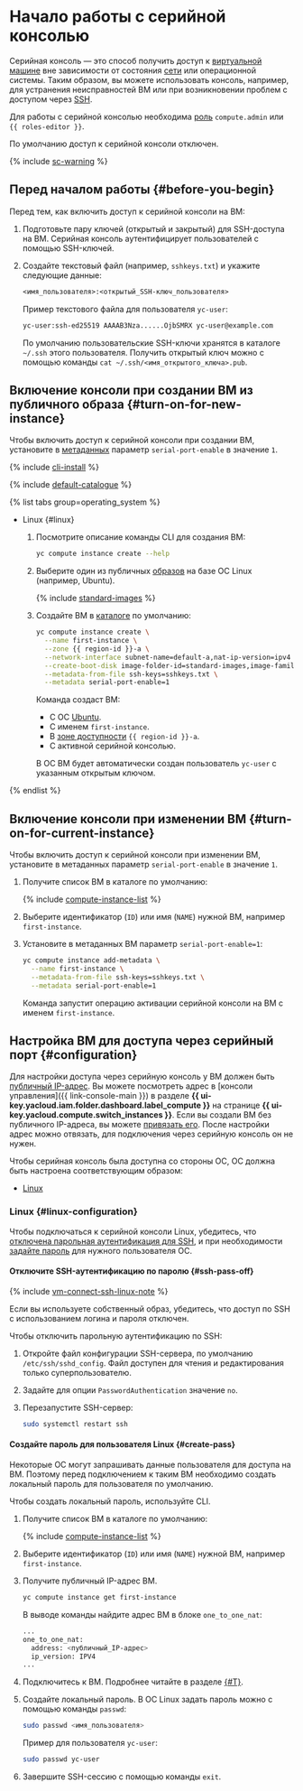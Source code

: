 # Начало работы с серийной консолью

Серийная консоль — это способ получить доступ к [виртуальной машине](../../concepts/vm.md) вне зависимости от состояния [сети](../../../vpc/concepts/network.md#network) или операционной системы. Таким образом, вы можете использовать консоль, например, для устранения неисправностей ВМ или при возникновении проблем с доступом через [SSH](../../../glossary/ssh-keygen.md).

Для работы с серийной консолью необходима [роль](../../security/index.md) `сompute.admin` или `{{ roles-editor }}`.

По умолчанию доступ к серийной консоли отключен.

{% include [sc-warning](../../../_includes/compute/serial-console-warning.md) %}

## Перед началом работы {#before-you-begin}

Перед тем, как включить доступ к серийной консоли на ВМ:
1. Подготовьте пару ключей (открытый и закрытый) для SSH-доступа на ВМ. Серийная консоль аутентифицирует пользователей с помощью SSH-ключей.
1. Создайте текстовый файл (например, `sshkeys.txt`) и укажите следующие данные:

   ```txt
   <имя_пользователя>:<открытый_SSH-ключ_пользователя>
   ```

   Пример текстового файла для пользователя `yc-user`:

   ```txt
   yc-user:ssh-ed25519 AAAAB3Nza......OjbSMRX yc-user@example.com
   ```

   По умолчанию пользовательские SSH-ключи хранятся в каталоге `~/.ssh` этого пользователя. Получить открытый ключ можно с помощью команды `cat ~/.ssh/<имя_открытого_ключа>.pub`.

## Включение консоли при создании ВМ из публичного образа {#turn-on-for-new-instance}

Чтобы включить доступ к серийной консоли при создании ВМ, установите в [метаданных](../../concepts/vm-metadata.md) параметр `serial-port-enable` в значение `1`.

{% include [cli-install](../../../_includes/cli-install.md) %}

{% include [default-catalogue](../../../_includes/default-catalogue.md) %}

{% list tabs group=operating_system %}

- Linux {#linux}

  1. Посмотрите описание команды CLI для создания ВМ:

     ```bash
     yc compute instance create --help
     ```

  1. Выберите один из публичных [образов](../../concepts/image.md) на базе ОС Linux (например, Ubuntu).

     {% include [standard-images](../../../_includes/standard-images.md) %}

  1. Создайте ВМ в [каталоге](../../../resource-manager/concepts/resources-hierarchy.md#folder) по умолчанию:

     ```bash
     yc compute instance create \
       --name first-instance \
       --zone {{ region-id }}-a \
       --network-interface subnet-name=default-a,nat-ip-version=ipv4 \
       --create-boot-disk image-folder-id=standard-images,image-family=ubuntu-1604-lts \
       --metadata-from-file ssh-keys=sshkeys.txt \
       --metadata serial-port-enable=1
     ```

     Команда создаст ВМ:
     * С OC [Ubuntu](/marketplace?tab=software&search=Ubuntu&categories=os).
     * С именем `first-instance`.
     * В [зоне доступности](../../../overview/concepts/geo-scope.md) `{{ region-id }}-a`.
     * С активной серийной консолью.

     В ОС ВМ будет автоматически создан пользователь `yc-user` с указанным открытым ключом.


{% endlist %}

## Включение консоли при изменении ВМ {#turn-on-for-current-instance}

Чтобы включить доступ к серийной консоли при изменении ВМ, установите в метаданных параметр `serial-port-enable` в значение `1`.
1. Получите список ВМ в каталоге по умолчанию:

   {% include [compute-instance-list](../../_includes_service/compute-instance-list.md) %}

1. Выберите идентификатор (`ID`) или имя (`NAME`) нужной ВМ, например `first-instance`.

1. Установите в метаданных ВМ параметр `serial-port-enable=1`:

   ```bash
   yc compute instance add-metadata \
     --name first-instance \
     --metadata-from-file ssh-keys=sshkeys.txt \
     --metadata serial-port-enable=1
   ```

   Команда запустит операцию активации серийной консоли на ВМ с именем `first-instance`.

## Настройка ВМ для доступа через серийный порт {#configuration}

Для настройки доступа через серийную консоль у ВМ должен быть [публичный IP-адрес](../../../vpc/concepts/address.md#public-addresses). Вы можете посмотреть адрес в [консоли управления]({{ link-console-main }}) в разделе **{{ ui-key.yacloud.iam.folder.dashboard.label_compute }}** на странице **{{ ui-key.yacloud.compute.switch_instances }}**. Если вы создали ВМ без публичного IP-адреса, вы можете [привязать его](../vm-control/vm-attach-public-ip.md). После настройки адрес можно отвязать, для подключения через серийную консоль он не нужен.

Чтобы серийная консоль была доступна со стороны ОС, ОС должна быть настроена соответствующим образом:
* [Linux](#linux-configuration)


### Linux {#linux-configuration}

Чтобы подключаться к серийной консоли Linux, убедитесь, что [отключена парольная аутентификация для SSH](#ssh-pass-off), и при необходимости [задайте пароль](#create-pass) для нужного пользователя ОС.

#### Отключите SSH-аутентификацию по паролю {#ssh-pass-off}

{% include [vm-connect-ssh-linux-note](../../../_includes/vm-connect-ssh-linux-note.md) %}

Если вы используете собственный образ, убедитесь, что доступ по SSH с использованием логина и пароля отключен.

Чтобы отключить парольную аутентификацию по SSH:
1. Откройте файл конфигурации SSH-сервера, по умолчанию `/etc/ssh/sshd_config`. Файл доступен для чтения и редактирования только суперпользователю.
1. Задайте для опции `PasswordAuthentication` значение `no`.
1. Перезапустите SSH-сервер:

   ```bash
   sudo systemctl restart ssh
   ```

#### Создайте пароль для пользователя Linux {#create-pass}

Некоторые ОС могут запрашивать данные пользователя для доступа на ВМ. Поэтому перед подключением к таким ВМ необходимо создать локальный пароль для пользователя по умолчанию.

Чтобы создать локальный пароль, используйте CLI.
1. Получите список ВМ в каталоге по умолчанию:

   {% include [compute-instance-list](../../_includes_service/compute-instance-list.md) %}

1. Выберите идентификатор (`ID`) или имя (`NAME`) нужной ВМ, например `first-instance`.
1. Получите публичный IP-адрес ВМ.

   ```bash
   yc compute instance get first-instance
   ```

   В выводе команды найдите адрес ВМ в блоке `one_to_one_nat`:

   ```bash
   ...
   one_to_one_nat:
     address: <публичный_IP-адрес>
     ip_version: IPV4
   ...
   ```

1. Подключитесь к ВМ. Подробнее читайте в разделе [{#T}](../vm-connect/ssh.md#vm-connect).
1. Создайте локальный пароль. В OC Linux задать пароль можно с помощью команды `passwd`:

   ```bash
   sudo passwd <имя_пользователя>
   ```

   Пример для пользователя `yc-user`:

   ```bash
   sudo passwd yc-user
   ```

1. Завершите SSH-сессию с помощью команды `exit`.

